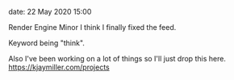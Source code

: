 date: 22 May 2020 15:00

Render Engine Minor I think I finally fixed the feed.

Keyword being "think".

Also I've been working on a lot of things so I'll just drop this here.
<https://kjaymiller.com/projects>
